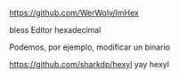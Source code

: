 https://github.com/WerWolv/ImHex



bless
Editor hexadecimal

Podemos, por ejemplo, modificar un binario



https://github.com/sharkdp/hexyl
yay hexyl
